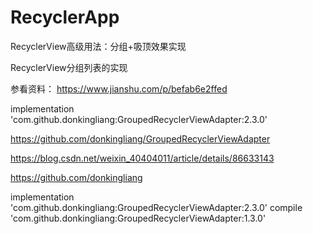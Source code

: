 # RecyclerApp
RecyclerView高级用法：分组+吸顶效果实现

RecyclerView分组列表的实现


参看资料：
https://www.jianshu.com/p/befab6e2ffed

implementation 'com.github.donkingliang:GroupedRecyclerViewAdapter:2.3.0'

https://github.com/donkingliang/GroupedRecyclerViewAdapter

https://blog.csdn.net/weixin_40404011/article/details/86633143

https://github.com/donkingliang

implementation 'com.github.donkingliang:GroupedRecyclerViewAdapter:2.3.0'
    compile 'com.github.donkingliang:GroupedRecyclerViewAdapter:1.3.0'
